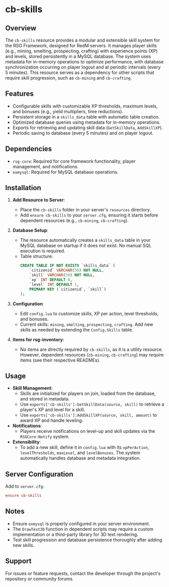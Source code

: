 # cb-skills

## Overview
The `cb-skills` resource provides a modular and extensible skill system for the RSG Framework, designed for RedM servers. It manages player skills (e.g., mining, smelting, prospecting, crafting) with experience points (XP) and levels, stored persistently in a MySQL database. The system uses metadata for in-memory operations to optimize performance, with database synchronization occurring on player logout and at periodic intervals (every 5 minutes). This resource serves as a dependency for other scripts that require skill progression, such as `cb-mining` and `cb-crafting`.

## Features
- Configurable skills with customizable XP thresholds, maximum levels, and bonuses (e.g., yield multipliers, time reductions).
- Persistent storage in a `skills_data` table with automatic table creation.
- Optimized database queries using metadata for in-memory operations.
- Exports for retrieving and updating skill data (`GetSkillData`, `AddSkillXP`).
- Periodic saving to database (every 5 minutes) and on player logout.

## Dependencies
- `rsg-core`: Required for core framework functionality, player management, and notifications.
- `oxmysql`: Required for MySQL database operations.

## Installation
1. **Add Resource to Server**:
   - Place the `cb-skills` folder in your server's `resources` directory.
   - Add `ensure cb-skills` to your `server.cfg`, ensuring it starts before dependent resources (e.g., `cb-mining`, `cb-crafting`).

2. **Database Setup**:
   - The resource automatically creates a `skills_data` table in your MySQL database on startup if it does not exist. No manual SQL execution is required.
   - Table structure:
     ```sql
     CREATE TABLE IF NOT EXISTS `skills_data` (
         `citizenid` VARCHAR(50) NOT NULL,
         `skill` VARCHAR(50) NOT NULL,
         `xp` INT DEFAULT 0,
         `level` INT DEFAULT 1,
         PRIMARY KEY (`citizenid`, `skill`)
     );
     ```

3. **Configuration**:
   - Edit `config.lua` to customize skills, XP per action, level thresholds, and bonuses.
   - Current skills: `mining`, `smelting`, `prospecting`, `crafting`. Add new skills as needed by extending the `Config.Skills` table.

4. **Items for rsg-inventory**:
   - No items are directly required by `cb-skills`, as it is a utility resource. However, dependent resources (`cb-mining`, `cb-crafting`) may require items (see their respective READMEs).

## Usage
- **Skill Management**:
  - Skills are initialized for players on join, loaded from the database, and stored in metadata.
  - Use `exports['cb-skills']:GetSkillData(source, skill)` to retrieve a player's XP and level for a skill.
  - Use `exports['cb-skills']:AddSkillXP(source, skill, amount)` to award XP and handle leveling.
- **Notifications**:
  - Players receive notifications on level-up and skill updates via the `RSGCore:Notify` system.
- **Extensibility**:
  - To add a new skill, define it in `config.lua` with its `xpPerAction`, `levelThresholds`, `maxLevel`, and `levelBonuses`. The system automatically handles database and metadata integration.

## Server Configuration
Add to `server.cfg`:
```cfg
ensure cb-skills
```

## Notes
- Ensure `oxmysql` is properly configured in your server environment.
- The `DrawText3D` function in dependent scripts may require a custom implementation or a third-party library for 3D text rendering.
- Test skill progression and database persistence thoroughly after adding new skills.

## Support
For issues or feature requests, contact the developer through the project's repository or community forums.
